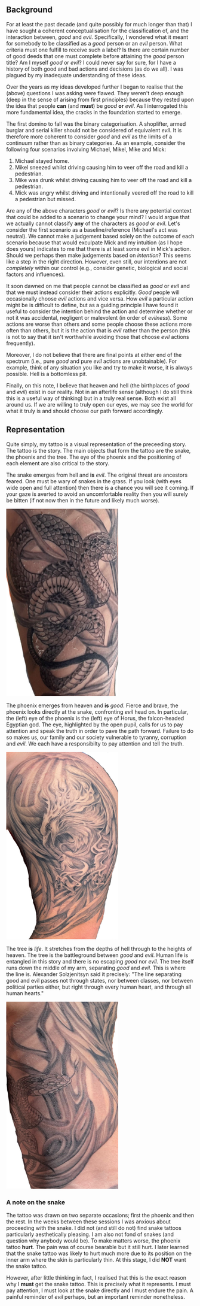 
## Background

For at least the past decade (and quite possibly for much longer than that) I have sought a coherent conceptualisation for the classification of, and the interaction between, *good* and *evil*. Specifically, I wondered what it meant for somebody to be classified as a *good* person or an *evil* person. What criteria must one fulfill to receive such a label? Is there are certain number of good deeds that one must complete before attaining the *good* person title? Am I myself *good* or *evil*? I could never say for sure, for I have a history of both good and bad actions and decisions (as do we all). I was plagued by my inadequate understanding of these ideas.

Over the years as my ideas developed further I began to realise that the (above) questions I was asking were flawed. They weren't deep enough (deep in the sense of arising from first principles) because they rested upon the idea that people **can** (and **must**) be *good* **or** *evil*. As I interrogated this more fundamental idea, the cracks in the foundation started to emerge. 

The first domino to fall was the binary categorisation. A shoplifter, armed burglar and serial killer should not be considered of equivalent *evil*. It is therefore more coherent to consider *good* and *evil* as the limits of a continuum rather than as binary categories. As an example, consider the following four scenarios involving Michael, Mikel, Mike and Mick:

1) Michael stayed home.
2) Mikel sneezed whilst driving causing him to veer off the road and kill a pedestrian.
3) Mike was drunk whilst driving causing him to veer off the road and kill a pedestrian.
4) Mick was angry whilst driving and intentionally veered off the road to kill a pedestrian but missed.

Are any of the above characters *good* or *evil*? Is there any potential context that could be added to a scenario to change your mind? I would argue that we actually cannot classify **any** of the characters as *good* or *evil*. Let's consider the first scenario as a baseline/reference (Michael's act was neutral). We cannot make a judgement based solely on the outcome of each scenario because that would exculpate Mick and my intuition (as I hope does yours) indicates to me that there is at least some evil in Mick's action. Should we perhaps then make judgements based on *intention*? This seems like a step in the right direction. However, even still, our intentions are not *completely* within our control (e.g., consider genetic, biological and social factors and influences). 

It soon dawned on me that people cannot be classified as *good* or *evil* and that we must instead consider their actions explicitly. *Good* people will occasionally choose *evil* actions and vice versa. How *evil* a particular action might be is difficult to define, but as a guiding principle I have found it useful to consider the intention behind the action and determine whether or not it was accidental, negligent or malevolent (in order of *evilness*). Some actions are worse than others and some people choose these actions more often than others, but it is the action that is *evil* rather than the person (this is not to say that it isn't worthwhile avoiding those that choose *evil* actions frequently).

Moreover, I do not believe that there are final points at either end of the spectrum (i.e., pure *good* and pure *evil* actions are unobtainable). For example, think of any situation you like and try to make it worse, it is always possible. Hell is a bottomless pit.

Finally, on this note, I believe that heaven and hell (the birthplaces of *good* and *evil*) exist in our reality. Not in an afterlife sense (although I do still think this is a useful way of thinking) but in a truly real sense. Both exist all around us. If we are willing to truly open our eyes, we may see the world for what it truly is and should choose our path forward accordingly.

## Representation

Quite simply, my tattoo is a visual representation of the preceeding story. The tattoo is the story. The main objects that form the tattoo are the snake, the phoenix and the tree. The eye of the phoenix and the positioning of each element are also critical to the story.

The snake emerges from hell and **is** *evil*. The original threat are ancestors feared. One must be wary of snakes in the grass. If you look (with eyes wide open and full attention) then there is a chance you will see it coming. If your gaze is averted to avoid an uncomfortable reality then you will surely be bitten (if not now then in the future and likely much worse). 

<img src="/assets/snake.jpg" width="300px" height="500px"/>

The phoenix emerges from heaven and **is** *good*. Fierce and brave, the phoenix looks directly at the snake, confronting *evil* head on. In particular, the (left) eye of the phoenix is the (left) eye of Horus, the falcon-headed Egyptian god. The eye, highlighted by the open pupil, calls for us to pay attention and speak the truth in order to pave the path forward. Failure to do so makes us, our family and our society vulnerable to tyranny, corruption and *evil*. We each have a responsibilty to pay attention and tell the truth.

<img src="/assets/phoenix.jpg" width="300px" height="500px"/>

The tree **is** *life*. It stretches from the depths of hell through to the heights of heaven. The tree is the battleground between *good* and *evil*. Human life is entangled in this story and there is no escaping *good* nor *evil*. The tree itself runs down the middle of my arm, separating *good* and *evil*. This is where the line is. Alexander Solzjenitsyn said it precisely: "The line separating good and evil passes not through states, nor between classes, nor between political parties either, but right through every human heart, and through all human hearts."

<img src="/assets/tree.jpg" width="300px" height="500px"/>

### A note on the snake

The tattoo was drawn on two separate occasions; first the phoenix and then the rest. In the weeks between these sessions I was anxious about proceeding with the snake. I did not (and still do not) find snake tattoos particularly aesthetically pleasing. I am also not fond of snakes (and question why anybody would be). To make matters worse, the phoenix tattoo **hurt**. The pain was of course bearable but it still hurt. I later learned that the snake tattoo was likely to hurt much more due to its position on the inner arm where the skin is particularly thin. At this stage, I did **NOT** want the snake tattoo.

However, after little thinking in fact, I realised that this is the exact reason why I **must** get the snake tattoo. This is precisely what it represents. I must pay attention, I must look at the snake directly and I must endure the pain. A painful reminder of *evil* perhaps, but an important reminder nonetheless.




